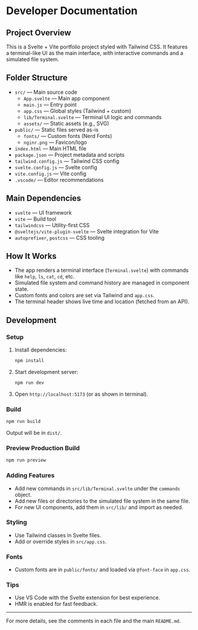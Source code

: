 # Developer Documentation

## Project Overview

This is a Svelte + Vite portfolio project styled with Tailwind CSS. It features a terminal-like UI as the main interface, with interactive commands and a simulated file system.

## Folder Structure

- `src/` — Main source code
  - `App.svelte` — Main app component
  - `main.js` — Entry point
  - `app.css` — Global styles (Tailwind + custom)
  - `lib/Terminal.svelte` — Terminal UI logic and commands
  - `assets/` — Static assets (e.g., SVG)
- `public/` — Static files served as-is
  - `fonts/` — Custom fonts (Nerd Fonts)
  - `nginr.png` — Favicon/logo
- `index.html` — Main HTML file
- `package.json` — Project metadata and scripts
- `tailwind.config.js` — Tailwind CSS config
- `svelte.config.js` — Svelte config
- `vite.config.js` — Vite config
- `.vscode/` — Editor recommendations

## Main Dependencies

- `svelte` — UI framework
- `vite` — Build tool
- `tailwindcss` — Utility-first CSS
- `@sveltejs/vite-plugin-svelte` — Svelte integration for Vite
- `autoprefixer`, `postcss` — CSS tooling

## How It Works

- The app renders a terminal interface (`Terminal.svelte`) with commands like `help`, `ls`, `cat`, `cd`, etc.
- Simulated file system and command history are managed in component state.
- Custom fonts and colors are set via Tailwind and `app.css`.
- The terminal header shows live time and location (fetched from an API).

## Development

### Setup
1. Install dependencies:
   ```bash
   npm install
   ```
2. Start development server:
   ```bash
   npm run dev
   ```
3. Open `http://localhost:5173` (or as shown in terminal).

### Build
```bash
npm run build
```
Output will be in `dist/`.

### Preview Production Build
```bash
npm run preview
```

### Adding Features
- Add new commands in `src/lib/Terminal.svelte` under the `commands` object.
- Add new files or directories to the simulated file system in the same file.
- For new UI components, add them in `src/lib/` and import as needed.

### Styling
- Use Tailwind classes in Svelte files.
- Add or override styles in `src/app.css`.

### Fonts
- Custom fonts are in `public/fonts/` and loaded via `@font-face` in `app.css`.

### Tips
- Use VS Code with the Svelte extension for best experience.
- HMR is enabled for fast feedback.

---
For more details, see the comments in each file and the main `README.md`.
